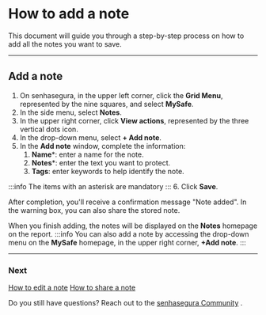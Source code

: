 # How to add a note

This document will guide you through a step-by-step process on how to add all the notes you want to save.
***
## Add a note

1. On senhasegura, in the upper left corner, click the **Grid Menu**, represented by the nine squares, and select **MySafe**.
2. In the side menu, select **Notes**. 
3. In the upper right corner, click **View actions**, represented by the three vertical dots icon. 
4. In the drop-down menu, select **+ Add note**.
5. In the **Add note** window, complete the information:
    1. **Name***: enter a name for the note.
    2. **Notes***: enter the text you want to protect.
    3. **Tags**: enter keywords to help identify the note.

:::info
The items with an asterisk are mandatory
:::
6. Click **Save**.


After completion, you'll receive a confirmation message "Note added". In the warning box, you can also share the stored note.

When you finish adding, the notes will be displayed on the **Notes** homepage on the report.
:::info
You can also add a note by accessing the drop-down menu on the **MySafe** homepage, in the upper right corner, **+Add note**. 
:::
***
### Next
[How to edit a note](/v3-32/docs/mysafe-notes-edit)
[How to share a note](/v3-32/docs/mysafe-notes-share)

Do you still have questions? Reach out to the [senhasegura Community](https://community.senhasegura.io/) .

